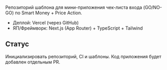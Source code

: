 Репозиторий шаблона для мини-приложения чек-листа входа (GO/NO-GO) по Smart Money + Price Action.
- Деплой: Vercel (через GitHub)
- ЯП/Фреймворк: Next.js (App Router) + TypeScript + Tailwind

## Статус
Инициализировать репозиторий, CI и шаблоны. Код приложения будет добавлен отдельным PR.
